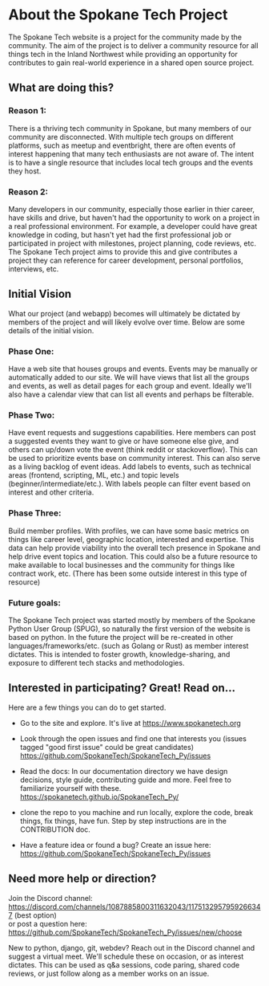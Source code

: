 # About the Spokane Tech Project

The Spokane Tech website is a project for the community made by the community. The aim of the project is to deliver a community resource for all things tech in the Inland Northwest while providing an opportunity for contributes to gain real-world experience in a shared open source project.


## What are doing this?

### Reason 1:
There is a thriving tech community in Spokane, but many members of our community are disconnected. With multiple tech groups on different platforms, such as meetup and eventbright, there are often events of interest happening that many tech enthusiasts are not aware of. The intent is to have a single resource that includes local tech groups and the events they host.

### Reason 2:
Many developers in our community, especially those earlier in thier career, have skills and drive, but haven't had the opportunity to work on a project in a real professional environment. For example, a developer could have great knowledge in coding, but hasn't yet had the first professional job or participated in project with milestones, project planning, code reviews, etc. The Spokane Tech project aims to provide this and give contributes a project they can reference for career development, personal portfolios, interviews, etc. 


## Initial Vision

What our project (and webapp) becomes will ultimately be dictated by members of the project and will likely evolve over time. Below are some details of the initial vision.


### Phase One:  
Have a web site that houses groups and events. Events may be manually or automatically added to our site. We will have views that list all the groups and events, as well as detail pages for each group and event. Ideally we'll also have a calendar view that can list all events and perhaps be filterable.


### Phase Two:
Have event requests and suggestions capabilities. Here members can post a suggested events they want to give or have someone else give, and others can up/down vote the event (think reddit or stackoverflow). This can be used to prioritize events base on community interest. This can also serve as a living backlog of event ideas. Add labels to events, such as technical areas (frontend, scripting, ML, etc.) and topic levels (beginner/intermediate/etc.). With labels people can filter event based on interest and other criteria.


### Phase Three:
Build member profiles. With profiles, we can have some basic metrics on things like career level, geographic location, interested and expertise. This data can help provide viability into the overall tech presence in Spokane and help drive event topics and location. This could also be a future resource to make available to local businesses and the community for things like contract work, etc. (There has been some outside interest in this type of resource)


### Future goals:  
The Spokane Tech project was started mostly by members of the Spokane Python User Group (SPUG), so naturally the first version of the website is based on python. In the future the project will be re-created in other languages/frameworks/etc. (such as Golang or Rust) as member interest dictates. This is intended to foster growth, knowledge-sharing, and exposure to different tech stacks and methodologies.


## Interested in participating? Great! Read on...

Here are a few things you can do to get started.

- Go to the site and explore. It's live at https://www.spokanetech.org

- Look through the open issues and find one that interests you (issues tagged "good first issue" could be great candidates)
https://github.com/SpokaneTech/SpokaneTech_Py/issues 

- Read the docs: In our documentation directory we have design decisions, style guide, contributing guide and more. Feel free to familiarize yourself with these. 
https://spokanetech.github.io/SpokaneTech_Py/ 

- clone the repo to you machine and run locally, explore the code, break things, fix things, have fun. Step by step instructions are in the CONTRIBUTION doc.

- Have a feature idea or found a bug? Create an issue here: 
https://github.com/SpokaneTech/SpokaneTech_Py/issues  

## Need more help or direction? 

Join the Discord channel:   https://discord.com/channels/1087885800311632043/1175132957959266347 (best option)  
or post a question here: 
https://github.com/SpokaneTech/SpokaneTech_Py/issues/new/choose 

New to python, django, git, webdev? Reach out in the Discord channel and suggest a virtual meet. We'll schedule these on occasion, or as interest dictates. This can be used as q&a sessions, code paring, shared code reviews, or just follow along as a member works on an issue.
